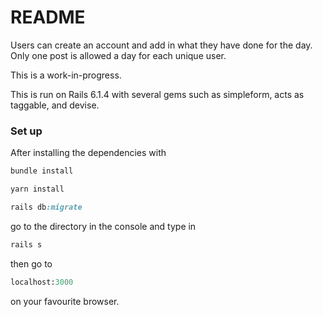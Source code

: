 # README

Users can create an account and add in what they have done for the day.
Only one post is allowed a day for each unique user.

This is a work-in-progress.

This is run on Rails 6.1.4 with several gems such as simpleform, acts as taggable, and devise.

### Set up

After installing the dependencies with 
```ruby
bundle install
```

```ruby
yarn install
```

```ruby
rails db:migrate
```

go to the directory in the console and type in 
```ruby
rails s
```
then go to 
```ruby
localhost:3000
```
on your favourite browser.
